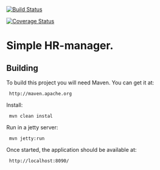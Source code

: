 
[![Build Status](https://travis-ci.org/Brest-Java-Course-2018/AkhremDmitry.svg?branch=master)](https://travis-ci.org/Brest-Java-Course-2018/AkhremDmitry)

[![Coverage Status](https://coveralls.io/repos/github/Brest-Java-Course-2018/AkhremDmitry/badge.svg)](https://coveralls.io/github/Brest-Java-Course-2018/AkhremDmitry)

# Simple HR-manager.

Building
--------
 
 To build this project you will need Maven. You can get it at:
 
     http://maven.apache.org
     
 Install:
 
     mvn clean instal
     
 Run in a jetty server:
 
     mvn jetty:run

 Once started, the application should be available at:
 
     http://localhost:8090/
